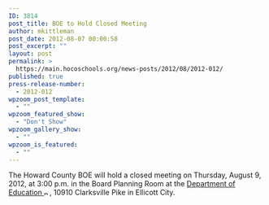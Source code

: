 ```yaml
---
ID: 3814
post_title: BOE to Hold Closed Meeting
author: mkittleman
post_date: 2012-08-07 00:00:58
post_excerpt: ""
layout: post
permalink: >
  https://main.hocoschools.org/news-posts/2012/08/2012-012/
published: true
press-release-number:
  - 2012-012
wpzoom_post_template:
  - ""
wpzoom_featured_show:
  - "Don't Show"
wpzoom_gallery_show:
  - ""
wpzoom_is_featured:
  - ""
---
```

The Howard County BOE will hold a closed meeting on Thursday, August 9, 2012, at 3:00 p.m. in the Board Planning Room at the <a href="http://maps.google.com/maps?hl=en&amp;q=10910+Clarksville+Pike,+Ellicott+City,+MD+21042&amp;btnG=Search" target="_blank">Department of Education <img alt="new webpage icon" src="http://www.hcpss.org/images/new_webpage.gif" width="11" height="10" align="bottom" border="0" /></a>, 10910 Clarksville Pike in Ellicott City.